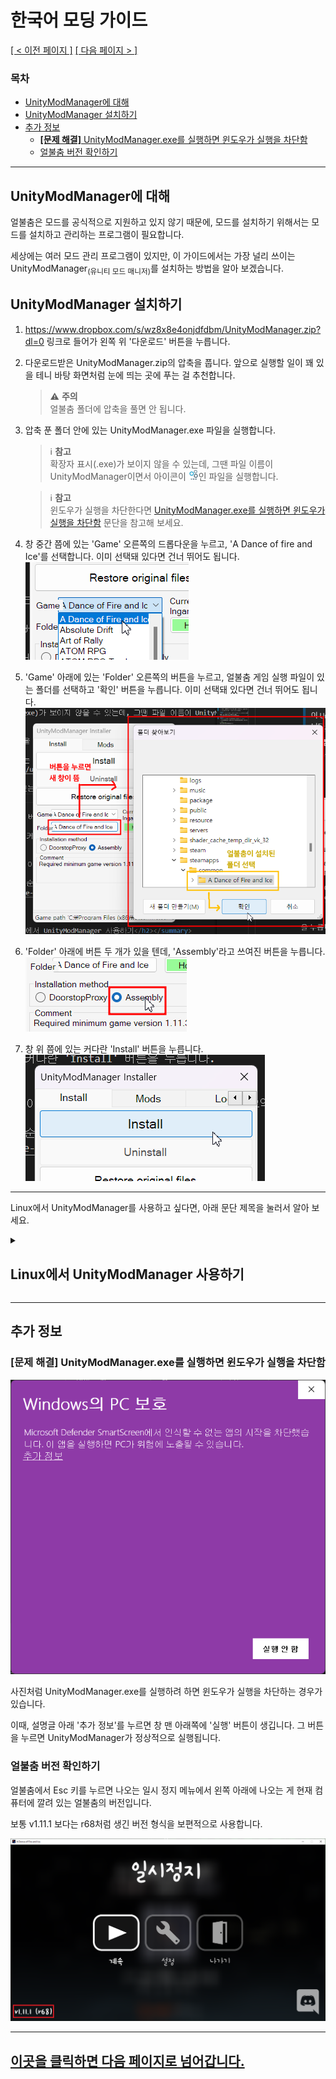 # 한국어 모딩 가이드 <!-- omit in toc -->
<ins>[[ < 이전 페이지 ]](./main.md)</ins> <ins>[[ 다음 페이지 > ]](./use-2.md)</ins>

### 목차 <!-- omit in toc -->
- [UnityModManager에 대해](#unitymodmanager에-대해)
- [UnityModManager 설치하기](#unitymodmanager-설치하기)
- [추가 정보](#추가-정보)
  - [**[문제 해결]** UnityModManager.exe를 실행하면 윈도우가 실행을 차단함](#문제-해결-unitymodmanagerexe를-실행하면-윈도우가-실행을-차단함)
  - [얼불춤 버전 확인하기](#얼불춤-버전-확인하기)

---

## UnityModManager에 대해

얼불춤은 모드를 공식적으로 지원하고 있지 않기 때문에, 모드를 설치하기 위해서는 모드를 설치하고 관리하는 프로그램이 필요합니다.

세상에는 여러 모드 관리 프로그램이 있지만, 이 가이드에서는 가장 널리 쓰이는 UnityModManager<sub>(유니티 모드 매니저)</sub>를 설치하는 방법을 알아 보겠습니다.

## UnityModManager 설치하기

1. https://www.dropbox.com/s/wz8x8e4onjdfdbm/UnityModManager.zip?dl=0 링크로 들어가 왼쪽 위 '다운로드' 버튼을 누릅니다.

2. 다운로드받은 UnityModManager.zip의 압축을 풉니다. 앞으로 실행할 일이 꽤 있을 테니 바탕 화면처럼 눈에 띄는 곳에 푸는 걸 추천합니다.
   > ⚠️ **주의**  
   > 얼불춤 폴더에 압축을 풀면 안 됩니다.

3. 압축 푼 폴더 안에 있는 UnityModManager.exe 파일을 실행합니다.
   > ℹ️ **참고**  
   > 확장자 표시(.exe)가 보이지 않을 수 있는데, 그땐 파일 이름이 UnityModManager이면서 아이콘이 <img src="./resources/use-1/umm-icon.png" alt="아이콘 불러올 수 없음" width="16"/>인 파일을 실행합니다.
   
   > ℹ️ **참고**  
   > 윈도우가 실행을 차단한다면 [UnityModManager.exe를 실행하면 윈도우가 실행을 차단함](#문제-해결-unitymodmanagerexe를-실행하면-윈도우가-실행을-차단함) 문단을 참고해 보세요.

4. 창 중간 쯤에 있는 'Game' 오른쪽의 드롭다운을 누르고, 'A Dance of fire and Ice'를 선택합니다. 이미 선택돼 있다면 건너 뛰어도 됩니다.  
   ![](./resources/use-1/umm-game-dropdown.png)

6. 'Game' 아래에 있는 'Folder' 오른쪽의 버튼을 누르고, 얼불춤 게임 실행 파일이 있는 폴더를 선택하고 '확인' 버튼을 누릅니다. 이미 선택돼 있다면 건너 뛰어도 됩니다.  
   ![](./resources/use-1/umm-folder-select.png)

7. 'Folder' 아래에 버튼 두 개가 있을 텐데, 'Assembly'라고 쓰여진 버튼을 누릅니다.  
   ![](./resources/use-1/umm-method-select.png)

8. 창 위 쯤에 있는 커다란 'Install' 버튼을 누릅니다.  
   ![](./resources/use-1/umm-install.png)

---

Linux에서 UnityModManager를 사용하고 싶다면, 아래 문단 제목을 눌러서 알아 보세요.

<details>
   <summary>
      <h2>Linux에서 UnityModManager 사용하기</h2>
   </summary>

   만약 UnityModManager를 쓰려는 운영 체제가 Windows가 아니라 Linux라면, `mono` 패키지를 다운로드하고, 터미널에서 아래 명령을 입력하면 됩니다.

   ```shell
   # 일반적인 경우
   mono /path/to/UnityModManager.exe

   # 위 명령을 썼을 때 문제가 발생했을 경우
   sudo mono /path/to/UnityModManager.exe
   ```

   현재 얼불춤이 alpha 브랜치에 리눅스 지원 버전을 배포했지만, 모드가 작동하는지는 확인되지 않았습니다. 혹시 시도해 보시면 이 리포지토리에 이슈나 풀 리퀘스트를 열어서 알려 주세요!

   ~~얼불춤은 "Proton-GE"를 사용해서 실행해 주세요. GitHub에 있으며, 알맞은 모드 로딩을 합니다. 확인된 바는 아니지만 Steam 버전을 사용하지 않는 사용자들은 WINE-GE 사용이 가능할지도 모릅니다.~~

</details>

---
<!-- Additonal Info -->

## 추가 정보
### **[문제 해결]** UnityModManager.exe를 실행하면 윈도우가 실행을 차단함

![](./resources/use-1/smartscreen.png)

사진처럼 UnityModManager.exe를 실행하려 하면 윈도우가 실행을 차단하는 경우가 있습니다.

이때, 설명글 아래 '추가 정보'를 누르면 창 맨 아래쪽에 '실행' 버튼이 생깁니다. 그 버튼을 누르면 UnityModManager가 정상적으로 실행됩니다.


### 얼불춤 버전 확인하기

얼불춤에서 Esc 키를 누르면 나오는 일시 정지 메뉴에서 왼쪽 아래에 나오는 게 현재 컴퓨터에 깔려 있는 얼불춤의 버전입니다.

보통 v1.11.1 보다는 r68처럼 생긴 버전 형식을 보편적으로 사용합니다.

![](./resources/use-1/how-to-see-version.png)

---

## [이곳을 클릭하면 다음 페이지로 넘어갑니다.](./use-2.md) <!-- omit in toc -->
